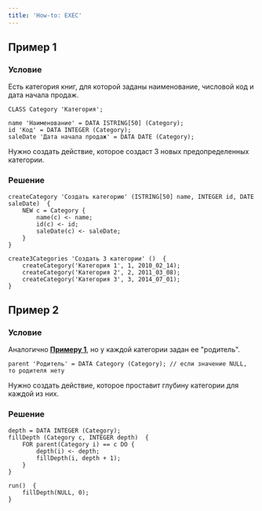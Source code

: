 ```yaml
---
title: 'How-to: EXEC'
---
```


## Пример 1

### Условие

Есть категория книг, для которой заданы наименование, числовой код и дата начала продаж.

```lsf
CLASS Category 'Категория';

name 'Наименование' = DATA ISTRING[50] (Category);
id 'Код' = DATA INTEGER (Category);
saleDate 'Дата начала продаж' = DATA DATE (Category);
```

Нужно создать действие, которое создаст 3 новых предопределенных категории.

### Решение

```lsf
createCategory 'Создать категорию' (ISTRING[50] name, INTEGER id, DATE saleDate)  {
    NEW c = Category {
        name(c) <- name;
        id(c) <- id;
        saleDate(c) <- saleDate;
    }
}

create3Categories 'Создать 3 категории' ()  {
    createCategory('Категория 1', 1, 2010_02_14);
    createCategory('Категория 2', 2, 2011_03_08);
    createCategory('Категория 3', 3, 2014_07_01);
}
```

## Пример 2

### Условие

Аналогично [**Примеру 1**](#пример-1), но у каждой категории задан ее "родитель".

```lsf
parent 'Родитель' = DATA Category (Category); // если значение NULL, то родителя нету
```

Нужно создать действие, которое проставит глубину категории для каждой из них.

### Решение

```lsf
depth = DATA INTEGER (Category);
fillDepth (Category c, INTEGER depth)  {
    FOR parent(Category i) == c DO {
        depth(i) <- depth;
        fillDepth(i, depth + 1);
    }
}

run()  {
    fillDepth(NULL, 0);
}
```
